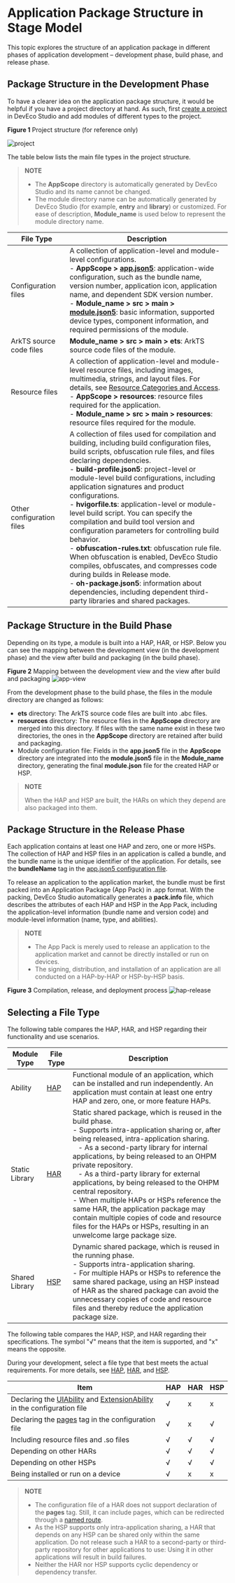 # Application Package Structure in Stage Model

This topic explores the structure of an application package in different phases of application development – development phase, build phase, and release phase.

## Package Structure in the Development Phase
To have a clearer idea on the application package structure, it would be helpful if you have a project directory at hand. As such, first [create a project](start-with-ets-stage.md#creating-an-arkts-project) in DevEco Studio and add modules of different types to the project.

**Figure 1** Project structure (for reference only)

![project](figures/project.png)

The table below lists the main file types in the project structure.

> **NOTE**
> 
> - The **AppScope** directory is automatically generated by DevEco Studio and its name cannot be changed. 
> - The module directory name can be automatically generated by DevEco Studio (for example, **entry** and **library**) or customized. For ease of description, **Module_name** is used below to represent the module directory name.

 
| File Type | Description | 
| -------- | -------- | 
| Configuration files | A collection of application-level and module-level configurations.<br> - **AppScope &gt; [app.json5](app-configuration-file.md)**: application-wide configuration, such as the bundle name, version number, application icon, application name, and dependent SDK version number.<br> - **Module_name &gt; src &gt; main &gt; [module.json5](module-configuration-file.md)**: basic information, supported device types, component information, and required permissions of the module. |
| ArkTS source code files | **Module_name &gt; src &gt; main &gt; ets**: ArkTS source code files of the module.| 
| Resource files | A collection of application-level and module-level resource files, including images, multimedia, strings, and layout files. For details, see [Resource Categories and Access](resource-categories-and-access.md).<br> - **AppScope &gt; resources**: resource files required for the application.<br> - **Module_name &gt; src &gt; main &gt; resources**: resource files required for the module.| 
| Other configuration files | A collection of files used for compilation and building, including build configuration files, build scripts, obfuscation rule files, and files declaring dependencies.<br> - **build-profile.json5**: project-level or module-level build configurations, including application signatures and product configurations.<br> - **hvigorfile.ts**: application-level or module-level build script. You can specify the compilation and build tool version and configuration parameters for controlling build behavior.<br> - **obfuscation-rules.txt**: obfuscation rule file. When obfuscation is enabled, DevEco Studio compiles, obfuscates, and compresses code during builds in Release mode.<br> - **oh-package.json5**: information about dependencies, including dependent third-party libraries and shared packages. | 


## Package Structure in the Build Phase
Depending on its type, a module is built into a HAP, HAR, or HSP. Below you can see the mapping between the development view (in the development phase) and the view after build and packaging (in the build phase).

**Figure 2** Mapping between the development view and the view after build and packaging 
![app-view](figures/app-view.png)

From the development phase to the build phase, the files in the module directory are changed as follows:
- **ets** directory: The ArkTS source code files are built into .abc files.
- **resources** directory: The resource files in the **AppScope** directory are merged into this directory. If files with the same name exist in these two directories, the ones in the **AppScope** directory are retained after build and packaging.
- Module configuration file: Fields in the **app.json5** file in the **AppScope** directory are integrated into the **module.json5** file in the **Module_name** directory, generating the final **module.json** file for the created HAP or HSP.

> **NOTE**
> 
> When the HAP and HSP are built, the HARs on which they depend are also packaged into them.

## Package Structure in the Release Phase

Each application contains at least one HAP and zero, one or more HSPs. The collection of HAP and HSP files in an application is called a bundle, and the bundle name is the unique identifier of the application. For details, see the **bundleName** tag in the [app.json5 configuration file](app-configuration-file.md).

To release an application to the application market, the bundle must be first packed into an Application Package (App Pack) in .app format. With the packing, DevEco Studio automatically generates a **pack.info** file, which describes the attributes of each HAP and HSP in the App Pack, including the application-level information (bundle name and version code) and module-level information (name, type, and abilities).

> **NOTE**
> 
> - The App Pack is merely used to release an application to the application market and cannot be directly installed or run on devices.
> - The signing, distribution, and installation of an application are all conducted on a HAP-by-HAP or HSP-by-HSP basis.

**Figure 3** Compilation, release, and deployment process
![hap-release](figures/hap-release.png)

## Selecting a File Type

The following table compares the HAP, HAR, and HSP regarding their functionality and use scenarios.

| Module Type | File Type | Description | 
| -------- | -------- | -------- | 
| Ability | [HAP](hap-package.md)| Functional module of an application, which can be installed and run independently. An application must contain at least one entry HAP and zero, one, or more feature HAPs.| 
| Static Library | [HAR](har-package.md) | Static shared package, which is reused in the build phase.<br> - Supports intra-application sharing or, after being released, intra-application sharing.<br> &ensp; - As a second-party library for internal applications, by being released to an OHPM private repository.<br> &ensp; - As a third-party library for external applications, by being released to the OHPM central repository.<br> - When multiple HAPs or HSPs reference the same HAR, the application package may contain multiple copies of code and resource files for the HAPs or HSPs, resulting in an unwelcome large package size. | 
| Shared Library | [HSP](in-app-hsp.md)| Dynamic shared package, which is reused in the running phase.<br> - Supports intra-application sharing.<br> - For multiple HAPs or HSPs to reference the same shared package, using an HSP instead of HAR as the shared package can avoid the unnecessary copies of code and resource files and thereby reduce the application package size. | 

The following table compares the HAP, HSP, and HAR regarding their specifications. The symbol "√" means that the item is supported, and "x" means the opposite. 

During your development, select a file type that best meets the actual requirements. For more details, see [HAP](hap-package.md), [HAR](har-package.md), and [HSP](in-app-hsp.md).

| Item| HAP | HAR | HSP |
| -------- | ---------- |----------- |----------- |
| Declaring the [UIAbility](../application-models/uiability-overview.md) and [ExtensionAbility](../application-models/extensionability-overview.md) in the configuration file |  √  |  x  |  x  |
| Declaring the [pages](./module-configuration-file.md#pages) tag in the configuration file| √  |x |√ |
| Including resource files and .so files | √  |√ |√|
| Depending on other HARs | √ |√  |√  |
| Depending on other HSPs | √ |√  |√  |
| Being installed or run on a device | √ |x |x |

> **NOTE**
> 
> - The configuration file of a HAR does not support declaration of the **pages** tag. Still, it can include pages, which can be redirected through a [named route](../ui/arkts-routing.md#named-route).
> - As the HSP supports only intra-application sharing, a HAR that depends on any HSP can be shared only within the same application. Do not release such a HAR to a second-party or third-party repository for other applications to use: Using it in other applications will result in build failures.
> - Neither the HAR nor HSP supports cyclic dependency or dependency transfer.
